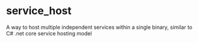 # service_host
A way to host multiple independent services within a single binary, similar to C# .net core service hosting model
